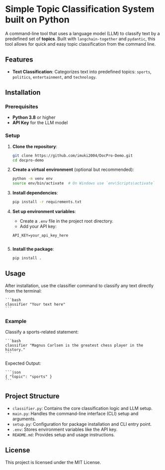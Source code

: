 # Simple Topic Classification System built on Python

A command-line tool that uses a language model (LLM) to classify text by a predefined set of **topics**. Built with `langchain-together` and `pydantic`, this tool allows for quick and easy topic classification from the command line.

## Features

- **Text Classification**: Categorizes text into predefined topics: `sports`, `politics`, `entertainment`, and `technology`.

## Installation

### Prerequisites

- **Python 3.8** or higher
- **API Key** for the LLM model

### Setup

1. **Clone the repository**:

    ```bash
    git clone https://github.com/imuki2004/DocPro-Demo.git
    cd docpro-demo
    

2. **Create a virtual environment** (optional but recommended):

    ```bash
    python -m venv env
    source env/bin/activate  # On Windows use `env\Scripts\activate`
    

3. **Install dependencies**:

    ```bash
    pip install -r requirements.txt
    

4. **Set up environment variables**:

    - Create a `.env` file in the project root directory.
    - Add your API key:

    ```plaintext
    API_KEY=your_api_key_here
    

5. **Install the package**:

    ```bash
    pip install .
    

## Usage

After installation, use the classifier command to classify any text directly from the terminal:

    ```bash
    classifier "Your text here"
    ```

### Example

Classify a sports-related statement:

    ```bash
    classifier "Magnus Carlsen is the greatest chess player in the history."
    ```

Expected Output:

    ```json
    { "topic": "sports" }
    ```

## Project Structure

- `classifier.py`: Contains the core classification logic and LLM setup.
- `main.py`: Handles the command-line interface (CLI) setup and arguments.
- `setup.py`: Configuration for package installation and CLI entry point.
- `.env`: Stores environment variables like the API key.
- `README.md`: Provides setup and usage instructions.

## License

This project is licensed under the MIT License.